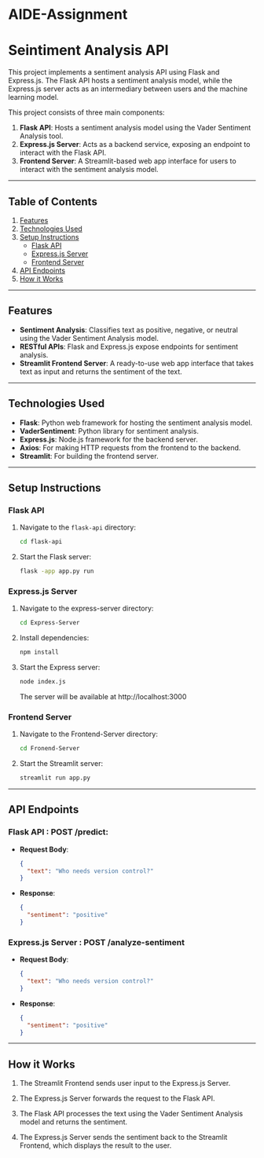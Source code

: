 # AIDE-Assignment
# Seintiment Analysis API
This project implements a sentiment analysis API using Flask and Express.js. The Flask API hosts a sentiment analysis model, while the Express.js server acts as an intermediary between users and the machine learning model.

This project consists of three main components:
1. **Flask API**: Hosts a sentiment analysis model using the Vader Sentiment Analysis tool.
2. **Express.js Server**: Acts as a backend service, exposing an endpoint to interact with the Flask API.
3. **Frontend Server**: A Streamlit-based web app interface for users to interact with the sentiment analysis model.

---

## Table of Contents
1. [Features](#features)
2. [Technologies Used](#technologies-used)
3. [Setup Instructions](#setup-instructions)
   - [Flask API](#flask-api)
   - [Express.js Server](#expressjs-server)
   - [Frontend Server](#frontend-server)
4. [API Endpoints](#api-endpoints)
5. [How it Works](#how-it-works)

---

## Features
- **Sentiment Analysis**: Classifies text as positive, negative, or neutral using the Vader Sentiment Analysis model.
- **RESTful APIs**: Flask and Express.js expose endpoints for sentiment analysis.
- **Streamlit Frontend Server**:  A ready-to-use web app interface that takes text as input and returns the sentiment of the text.
---

## Technologies Used
- **Flask**: Python web framework for hosting the sentiment analysis model.
- **VaderSentiment**: Python library for sentiment analysis.
- **Express.js**: Node.js framework for the backend server.
- **Axios**: For making HTTP requests from the frontend to the backend.
- **Streamlit**: For building the frontend server.

---

## Setup Instructions

### Flask API
1. Navigate to the `flask-api` directory:
   ```bash
   cd flask-api
2. Start the Flask server:
   ```bash
   flask -app app.py run

### Express.js Server

1. Navigate to the express-server directory:
   ```bash
   cd Express-Server
2. Install dependencies:
   ```bash
   npm install
   ```
3. Start the Express server:
   ```bash
   node index.js
   ```
   The server will be available at http://localhost:3000

### Frontend Server
1. Navigate to the Frontend-Server directory:
   ```bash
   cd Fronend-Server
2. Start the Streamlit server:
   ```bash
   streamlit run app.py

---

## API Endpoints

### Flask API : POST /predict:
- **Request Body**:
  ```json
  {
    "text": "Who needs version control?"
  }
  ```
- **Response**:
  ```json
  {
    "sentiment": "positive"
  }
  ```

### Express.js Server : POST /analyze-sentiment
- **Request Body**:
  ```json
  {
    "text": "Who needs version control?"
  }
  ```
- **Response**:
  ```json
  {
    "sentiment": "positive"
  }
  ```

---

## How it Works

1. The Streamlit Frontend sends user input to the Express.js Server.

2. The Express.js Server forwards the request to the Flask API.

3. The Flask API processes the text using the Vader Sentiment Analysis model and returns the sentiment.

4. The Express.js Server sends the sentiment back to the Streamlit Frontend, which displays the result to the user.


